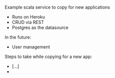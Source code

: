 Example scala service to copy for new applications

* Runs on Heroku
* CRUD via REST
* Postgres as the datasource

In the future:
* User management

Steps to take while copying for a new app:
* [...]
* 
